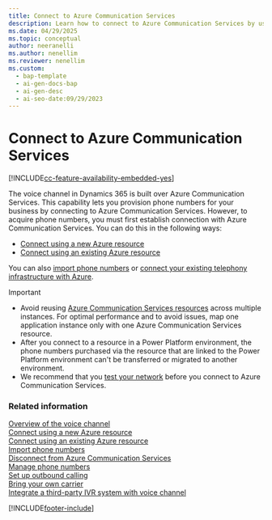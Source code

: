 ```yaml
---
title: Connect to Azure Communication Services
description: Learn how to connect to Azure Communication Services by using a new or existing resource to configure the voice channel.
ms.date: 04/29/2025
ms.topic: conceptual
author: neeranelli
ms.author: nenellim
ms.reviewer: nenellim
ms.custom:
  - bap-template
  - ai-gen-docs-bap
  - ai-gen-desc
  - ai-seo-date:09/29/2023
---
```


# Connect to Azure Communication Services


[!INCLUDE[cc-feature-availability-embedded-yes](../../includes/cc-feature-availability-embedded-yes.md)]

The voice channel in Dynamics 365 is built over Azure Communication Services. This capability lets you provision phone numbers for your business by connecting to Azure Communication Services. However, to acquire phone numbers, you must first establish connection with Azure Communication Services. You can do this in the following ways:

- [Connect using a new Azure resource](voice-channel-connect-new-resource.md)
- [Connect using an existing Azure resource](voice-channel-connect-existing-resource.md)

You can also [import phone numbers](voice-channel-sync-from-acs.md) or [connect your existing telephony infrastructure with Azure](voice-channel-bring-your-own-number.md).

> [!IMPORTANT]
>
> - Avoid reusing [Azure Communication Services resources](/azure/communication-services/quickstarts/create-communication-resource) across multiple instances. For optimal performance and to avoid issues, map one application instance only with one Azure Communication Services resource.
> - After you connect to a resource in a Power Platform environment, the phone numbers purchased via the resource that are linked to the Power Platform environment can't be transferred or migrated to another environment.
> - We recommend that you [test your network](https://azurecommdiagnostics.net) before you connect to Azure Communication Services.


### Related information

[Overview of the voice channel](voice-channel.md)  
[Connect using a new Azure resource](voice-channel-connect-new-resource.md)  
[Connect using an existing Azure resource](voice-channel-connect-new-resource.md)  
[Import phone numbers](voice-channel-sync-from-acs.md)   
[Disconnect from Azure Communication Services](voice-channel-disconnect-from-acs.md)  
[Manage phone numbers](voice-channel-manage-phone-numbers.md)  
[Set up outbound calling](voice-channel-outbound-calling.md)  
[Bring your own carrier](voice-channel-bring-your-own-number.md)  
[Integrate a third-party IVR system with voice channel](voice-channel-contextual-transfer-external-ivr.md)  

[!INCLUDE[footer-include](../../includes/footer-banner.md)]

